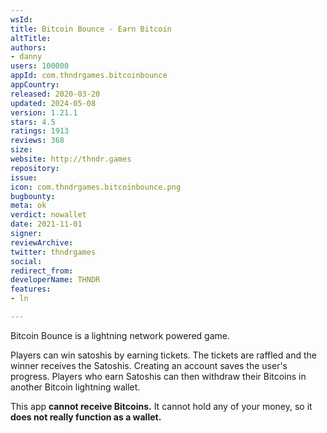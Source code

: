 ```yaml
---
wsId: 
title: Bitcoin Bounce - Earn Bitcoin
altTitle: 
authors:
- danny
users: 100000
appId: com.thndrgames.bitcoinbounce
appCountry: 
released: 2020-03-20
updated: 2024-05-08
version: 1.21.1
stars: 4.5
ratings: 1913
reviews: 368
size: 
website: http://thndr.games
repository: 
issue: 
icon: com.thndrgames.bitcoinbounce.png
bugbounty: 
meta: ok
verdict: nowallet
date: 2021-11-01
signer: 
reviewArchive: 
twitter: thndrgames
social: 
redirect_from: 
developerName: THNDR
features:
- ln

---
```


Bitcoin Bounce is a lightning network powered game.

Players can win satoshis by earning tickets. The tickets are raffled and the winner receives the Satoshis. Creating an account saves the user's progress. Players who earn Satoshis can then withdraw their Bitcoins in another Bitcoin lightning wallet.

This app **cannot receive Bitcoins.** It cannot hold any of your money, so it **does not really function as a wallet.**
